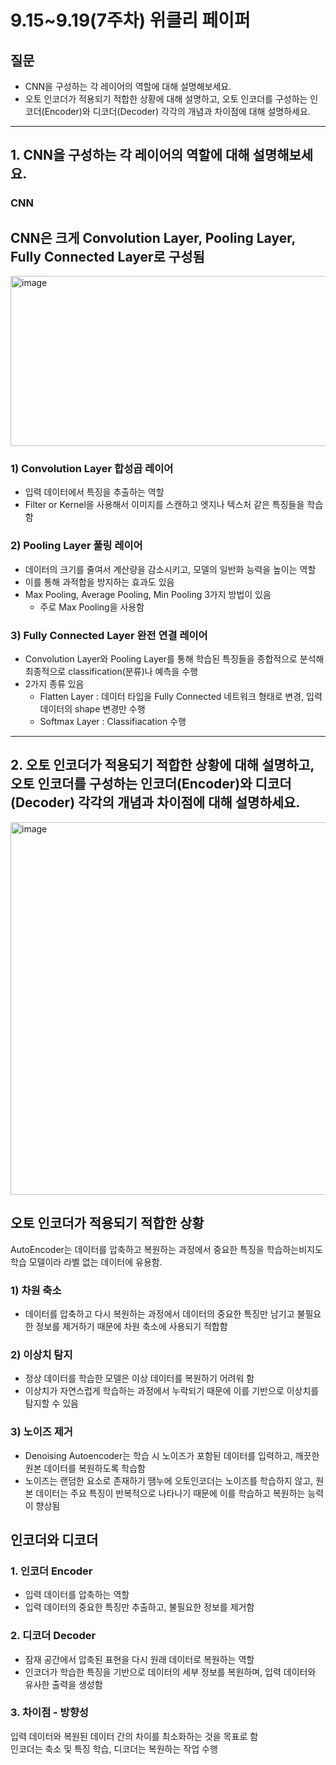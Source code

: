 # **9.15~9.19(7주차) 위클리 페이퍼** 
## 질문
- CNN을 구성하는 각 레이어의 역할에 대해 설명해보세요.
- 오토 인코더가 적용되기 적합한 상황에 대해 설명하고,
 오토 인코더를 구성하는 인코더(Encoder)와 디코더(Decoder) 각각의 개념과 차이점에 대해 설명하세요.

---
## 1. CNN을 구성하는 각 레이어의 역할에 대해 설명해보세요.

### CNN 
CNN은 크게 Convolution Layer, Pooling Layer, Fully Connected Layer로 구성됨
- 
<img width="700" height="272" alt="image" src="https://github.com/user-attachments/assets/0b8228ef-e220-45c2-9333-e9a7c67d1ada" />

### 1) Convolution Layer 합성곱 레이어 
- 입력 데이터에서 특징을 추출하는 역할
- Filter or Kernel을 사용해서 이미지를 스캔하고 엣지나 텍스처 같은 특징들을 학습함

### 2) Pooling Layer 풀링 레이어
- 데이터의 크기를 줄여서 계산량을 감소시키고, 모델의 일반화 능력을 높이는 역할
- 이를 통해 과적합을 방지하는 효과도 있음
- Max Pooling, Average Pooling, Min Pooling 3가지 방법이 있음
  - 주로 Max Pooling을 사용함

### 3) Fully Connected Layer 완전 연결 레이어
- Convolution Layer와 Pooling Layer를 통해 학습된 특징들을 종합적으로 분석해 최종적으로 classification(분류)나 예측을 수행
- 2가지 종류 있음
  - Flatten Layer : 데이터 타입을 Fully Connected 네트워크 형태로 변경, 입력 데이터의 shape 변경만 수행
  - Softmax Layer : Classifiacation 수행
---

## 2. 오토 인코더가 적용되기 적합한 상황에 대해 설명하고, 오토 인코더를 구성하는 인코더(Encoder)와 디코더(Decoder) 각각의 개념과 차이점에 대해 설명하세요.
<img width="1280" height="596" alt="image" src="https://github.com/user-attachments/assets/c9829c01-6a9f-43e0-8b90-cb9c89de6413" />

  
## 오토 인코더가 적용되기 적합한 상황
AutoEncoder는 데이터를 압축하고 복원하는 과정에서 중요한 특징을 학습하는비지도 학습 모델이라 라벨 없는 데이터에 유용함.

### 1) 차원 축소
- 데이터를 압축하고 다시 복원하는 과정에서 데이터의 중요한 특징만 남기고 불필요한 정보를 제거하기 때문에 차원 축소에 사용되기 적합함
  
### 2) 이상치 탐지
- 정상 데이터를 학습한 모델은 이상 데이터를 복원하기 어려워 함
- 이상치가 자연스럽게 학습하는 과정에서 누락되기 때문에 이를 기반으로 이상치를 탐지할 수 있음
  
### 3) 노이즈 제거
- Denoising Autoencoder는 학습 시 노이즈가 포함된 데이터를 입력하고, 깨끗한 원본 데이터를 복원하도록 학습함
- 노이즈는 랜덤한 요소로 존재하기 땜누에 오토인코더는 노이즈를 학습하지 않고, 원본 데이터는 주요 특징이 반복적으로 나타나기 때문에
이를 학습하고 복원하는 능력이 향상됨

## 인코더와 디코더
### 1. 인코더 Encoder
- 입력 데이터를 압축하는 역할
- 입력 데이터의 중요한 특징만 추출하고, 불필요한 정보를 제거함

### 2. 디코더 Decoder
- 잠재 공간에서 압축된 표현을 다시 원래 데이터로 복원하는 역할
- 인코더가 학습한 특징을 기반으로 데이터의 세부 정보를 복원하며, 입력 데이터와 유사한 출력을 생성함

### 3. 차이점 - 방향성
입력 데이터와 복원된 데이터 간의 차이를 최소화하는 것을 목표로 함</br>
인코더는 축소 및 특징 학습, 디코더는 복원하는 작업 수행


